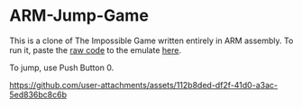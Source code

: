 # ARM-Jump-Game

This is a clone of The Impossible Game written entirely in ARM assembly. To run it, paste the [raw code](https://raw.githubusercontent.com/sildotdev/ARM-Jump-Game/refs/heads/main/game.s) to the emulate [here](https://cpulator.01xz.net/?sys=arm-de1soc).

To jump, use Push Button 0.

https://github.com/user-attachments/assets/112b8ded-df2f-41d0-a3ac-5ed836bc8c6b
